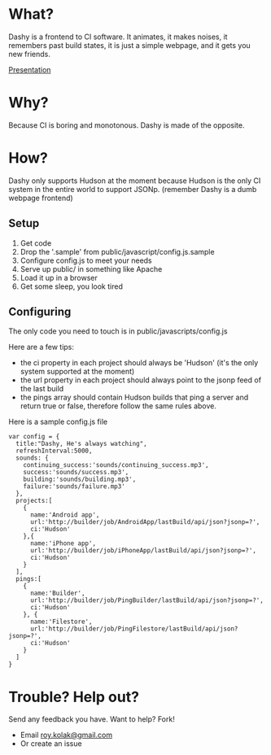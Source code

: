 # What?

Dashy is a frontend to CI software. It animates, it makes noises, it remembers past build states, it is just a simple webpage, and it gets you new friends.

[Presentation](http://roykolak.github.com/dashy-presentation/)

# Why?

Because CI is boring and monotonous. Dashy is made of the opposite.

# How?

Dashy only supports Hudson at the moment because Hudson is the only CI system in the entire world to support JSONp. (remember Dashy is a dumb webpage frontend)

## Setup

  1. Get code
  2. Drop the '.sample' from public/javascript/config.js.sample
  3. Configure config.js to meet your needs
  4. Serve up public/ in something like Apache
  6. Load it up in a browser
  5. Get some sleep, you look tired

## Configuring

The only code you need to touch is in public/javascripts/config.js

Here are a few tips:

* the ci property in each project should always be 'Hudson' (it's the only system supported at the moment)
* the url property in each project should always point to the jsonp feed of the last build
* the pings array should contain Hudson builds that ping a server and return true or false, therefore follow the same rules above.

Here is a sample config.js file

    var config = {
      title:"Dashy, He's always watching",
      refreshInterval:5000,
      sounds: {
        continuing_success:'sounds/continuing_success.mp3',
        success:'sounds/success.mp3',
        building:'sounds/building.mp3',
        failure:'sounds/failure.mp3'
      },
      projects:[
        {
          name:'Android app',
          url:'http://builder/job/AndroidApp/lastBuild/api/json?jsonp=?',
          ci:'Hudson'
        },{
          name:'iPhone app',
          url:'http://builder/job/iPhoneApp/lastBuild/api/json?jsonp=?',
          ci:'Hudson'
        }
      ],
      pings:[
        {
          name:'Builder',
          url:'http://builder/job/PingBuilder/lastBuild/api/json?jsonp=?',
          ci:'Hudson'
        }, {
          name:'Filestore',
          url:'http://builder/job/PingFilestore/lastBuild/api/json?jsonp=?',
          ci:'Hudson'
        }
      ]
    }

# Trouble? Help out?

Send any feedback you have. Want to help? Fork!

* Email roy.kolak@gmail.com
* Or create an issue
